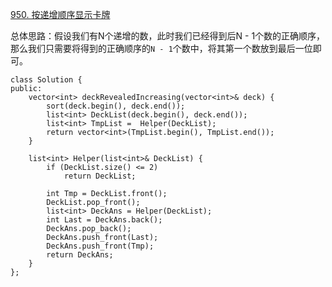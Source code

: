 
[950. 按递增顺序显示卡牌](https://leetcode.cn/problems/reveal-cards-in-increasing-order/)

总体思路：假设我们有N个递增的数，此时我们已经得到后N - 1个数的正确顺序，那么我们只需要将得到的正确顺序的`N - 1`个数中，将其第一个数放到最后一位即可。

```
class Solution {
public:
    vector<int> deckRevealedIncreasing(vector<int>& deck) {
        sort(deck.begin(), deck.end());
        list<int> DeckList(deck.begin(), deck.end());
        list<int> TmpList =  Helper(DeckList);
        return vector<int>(TmpList.begin(), TmpList.end());
    }

    list<int> Helper(list<int>& DeckList) {
        if (DeckList.size() <= 2) 
            return DeckList;

        int Tmp = DeckList.front();
        DeckList.pop_front();
        list<int> DeckAns = Helper(DeckList);
        int Last = DeckAns.back();
        DeckAns.pop_back();
        DeckAns.push_front(Last);
        DeckAns.push_front(Tmp);
        return DeckAns;
    }
};
```
